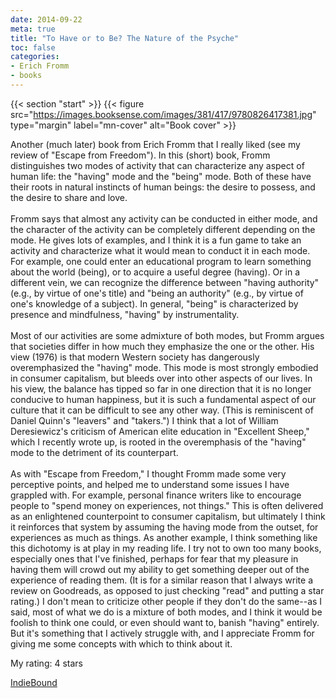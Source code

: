 ```yaml
---
date: 2014-09-22
meta: true
title: "To Have or to Be? The Nature of the Psyche"
toc: false
categories:
- Erich Fromm
- books
---
```


{{< section "start" >}}
{{< figure src="https://images.booksense.com/images/381/417/9780826417381.jpg" type="margin" label="mn-cover" alt="Book cover" >}}

Another (much later) book from Erich Fromm that I really liked (see my review of "Escape from Freedom"). In this (short) book, Fromm distinguishes two modes of activity that can characterize any aspect of human life: the "having" mode and the "being" mode. Both of these have their roots in natural instincts of human beings: the desire to possess, and the desire to share and love.<br /><br />Fromm says that almost any activity can be conducted in either mode, and the character of the activity can be completely different depending on the mode. He gives lots of examples, and I think it is a fun game to take an activity and characterize what it would mean to conduct it in each mode. For example, one could enter an educational program to learn something about the world (being), or to acquire a useful degree (having). Or in a different vein, we can recognize the difference between "having authority" (e.g., by virtue of one's title) and "being an authority" (e.g., by virtue of one's knowledge of a subject). In general, "being" is characterized by presence and mindfulness, "having" by instrumentality.<br /><br />Most of our activities are some admixture of both modes, but Fromm argues that societies differ in how much they emphasize the one or the other. His view (1976) is that modern Western society has dangerously overemphasized the "having" mode. This mode is most strongly embodied in consumer capitalism, but bleeds over into other aspects of our lives. In his view, the balance has tipped so far in one direction that it is no longer conducive to human happiness, but it is such a fundamental aspect of our culture that it can be difficult to see any other way. (This is reminiscent of Daniel Quinn's "leavers" and "takers.") I think that a lot of William Deresiewicz's criticism of American elite education in "Excellent Sheep," which I recently wrote up, is rooted in the overemphasis of the "having" mode to the detriment of its counterpart.<br /><br />As with "Escape from Freedom," I thought Fromm made some very perceptive points, and helped me to understand some issues I have grappled with. For example, personal finance writers like to encourage people to "spend money on experiences, not things." This is often delivered as an enlightened counterpoint to consumer capitalism, but ultimately I think it reinforces that system by assuming the having mode from the outset, for experiences as much as things. As another example, I think something like this dichotomy is at play in my reading life. I try not to own too many books, especially ones that I've finished, perhaps for fear that my pleasure in having them will crowd out my ability to get something deeper out of the experience of reading them. (It is for a similar reason that I always write a review on Goodreads, as opposed to just checking "read" and putting a star rating.) I don't mean to criticize other people if they don't do the same--as I said, most of what we do is a mixture of both modes, and I think it would be foolish to think one could, or even should want to, banish "having" entirely. But it's something that I actively struggle with, and I appreciate Fromm for giving me some concepts with which to think about it.

My rating: 4 stars  

[IndieBound](https://www.indiebound.org/book/9780826417381)
